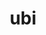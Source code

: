 ---
title: ubi
meaning: when
ch: [two, mt, mt1thru4, ss, ss1, 7r]
pos: conjunction
disamb: (conjunction)
repeat: yes
six: y
---